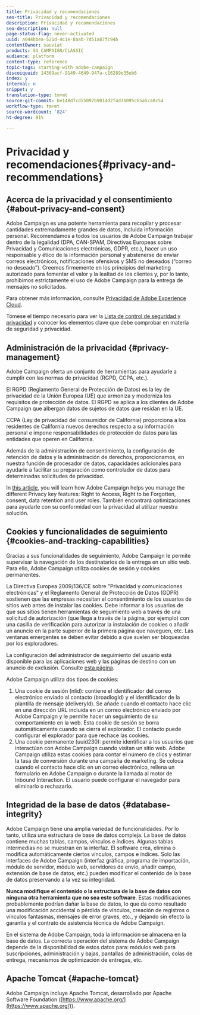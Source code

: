 ```yaml
---
title: Privacidad y recomendaciones
seo-title: Privacidad y recomendaciones
description: Privacidad y recomendaciones
seo-description: null
page-status-flag: never-activated
uuid: a044bbea-521d-4c1e-8aab-7d51a87fc94b
contentOwner: sauviat
products: SG_CAMPAIGN/CLASSIC
audience: platform
content-type: reference
topic-tags: starting-with-adobe-campaign
discoiquuid: 14369acf-9149-4649-947a-c16289e35eb6
index: y
internal: n
snippet: y
translation-type: tm+mt
source-git-commit: be148d7cd55097b9014d2f4d3b095c65a5ca8c54
workflow-type: tm+mt
source-wordcount: '824'
ht-degree: 91%

---
```



# Privacidad y recomendaciones{#privacy-and-recommendations}

## Acerca de la privacidad y el consentimiento {#about-privacy-and-consent}

Adobe Campaign es una potente herramienta para recopilar y procesar cantidades extremadamente grandes de datos, incluida información personal. Recomendamos a todos los usuarios de Adobe Campaign trabajar dentro de la legalidad (DPA, CAN-SPAM, Directivas Europeas sobre Privacidad y Comunicaciones electrónicas, GDPR, etc.), hacer un uso responsable y ético de la información personal y abstenerse de enviar correos electrónicos, notificaciones ofensivos y SMS no deseados (“correo no deseado”). Creemos firmemente en los principios del marketing autorizado para fomentar el valor y la lealtad de los clientes y, por lo tanto, prohibimos estrictamente el uso de Adobe Campaign para la entrega de mensajes no solicitados.

Para obtener más información, consulte [Privacidad de Adobe Experience Cloud](https://www.adobe.com/privacy/marketing-cloud.html).

Tómese el tiempo necesario para ver la [Lista de control de seguridad y privacidad](https://helpx.adobe.com/es/campaign/kb/acc-security.html) y conocer los elementos clave que debe comprobar en materia de seguridad y privacidad.

## Administración de la privacidad {#privacy-management}

Adobe Campaign oferta un conjunto de herramientas para ayudarle a cumplir con las normas de privacidad (RGPD, CCPA, etc.).

El RGPD (Reglamento General de Protección de Datos) es la ley de privacidad de la Unión Europea (UE) que armoniza y moderniza los requisitos de protección de datos. El RGPD se aplica a los clientes de Adobe Campaign que albergan datos de sujetos de datos que residan en la UE.

CCPA (Ley de privacidad del consumidor de California) proporciona a los residentes de California nuevos derechos respecto a su información personal e impone responsabilidades de protección de datos para las entidades que operen en California.

Además de la administración de consentimiento, la configuración de retención de datos y la administración de derechos, proporcionamos, en nuestra función de procesador de datos, capacidades adicionales para ayudarle a facilitar su preparación como controlador de datos para determinadas solicitudes de privacidad.

In [this article](https://helpx.adobe.com/es/campaign/kb/acc-privacy.html), you will learn how Adobe Campaign helps you manage the different Privacy key features: Right to Access, Right to be Forgotten, consent, data retention and user roles. También encontrará optimizaciones para ayudarle con su conformidad con la privacidad al utilizar nuestra solución.

## Cookies y funcionalidades de seguimiento {#cookies-and-tracking-capabilities}

Gracias a sus funcionalidades de seguimiento, Adobe Campaign le permite supervisar la navegación de los destinatarios de la entrega en un sitio web. Para ello, Adobe Campaign utiliza cookies de sesión y cookies permanentes.

La Directiva Europea 2009/136/CE sobre &quot;Privacidad y comunicaciones electrónicas&quot; y el Reglamento General de Protección de Datos (GDPR) sostienen que las empresas necesitan el consentimiento de los usuarios de sitios web antes de instalar las cookies. Debe informar a los usuarios de que sus sitios tienen herramientas de seguimiento web a través de una solicitud de autorización (que llega a través de la página, por ejemplo) con una casilla de verificación para autorizar la instalación de cookies o añadir un anuncio en la parte superior de la primera página que naveguen, etc. Las ventanas emergentes se deben evitar debido a que suelen ser bloqueadas por los exploradores.

La configuración del administrador de seguimiento del usuario está disponible para las aplicaciones web y las páginas de destino con un anuncio de exclusión. Consulte [esta página](../../web/using/web-application-tracking-opt-out.md).

Adobe Campaign utiliza dos tipos de cookies:

1. Una cookie de sesión (nlid): contiene el identificador del correo electrónico enviado al contacto (broadlogId) y el identificador de la plantilla de mensaje (deliveryId). Se añade cuando el contacto hace clic en una dirección URL incluida en un correo electrónico enviado por Adobe Campaign y le permite hacer un seguimiento de su comportamiento en la web. Esta cookie de sesión se borra automáticamente cuando se cierra el explorador. El contacto puede configurar el explorador para que rechace las cookies.
1. Una cookie permanente (uuid230): permite identificar a los usuarios que interactúan con Adobe Campaign cuando visitan un sitio web. Adobe Campaign utiliza estas cookies para contar el número de clics y estimar la tasa de conversión durante una campaña de marketing. Se coloca cuando el contacto hace clic en un correo electrónico, rellena un formulario en Adobe Campaign o durante la llamada al motor de Inbound Interaction. El usuario puede configurar el navegador para eliminarlo o rechazarlo.

## Integridad de la base de datos {#database-integrity}

Adobe Campaign tiene una amplia variedad de funcionalidades. Por lo tanto, utiliza una estructura de base de datos compleja. La base de datos contiene muchas tablas, campos, vínculos e índices. Algunas tablas intermedias no se muestran en la interfaz. El software crea, elimina o modifica automáticamente ciertos vínculos, campos e índices. Solo las interfaces de Adobe Campaign (interfaz gráfica, programa de importación, módulo de servidor, módulo web, servidores de envío, añadir campo, extensión de base de datos, etc.) pueden modificar el contenido de la base de datos preservando a la vez su integridad.

**Nunca modifique el contenido o la estructura de la base de datos con ninguna otra herramienta que no sea este software**. Estas modificaciones probablemente podrían dañar la base de datos, lo que da como resultado una modificación accidental o pérdida de vínculos, creación de registros o vínculos fantasmas, mensajes de error graves, etc., y dejando sin efecto la garantía y el contrato de asistencia técnica de Adobe Campaign.

En el sistema de Adobe Campaign, toda la información se almacena en la base de datos. La correcta operación del sistema de Adobe Campaign depende de la disponibilidad de estos datos para: módulos web para suscripciones, administración y bajas, pantallas de administración, colas de entrega, mecanismos de optimización de entregas, etc.

## Apache Tomcat {#apache-tomcat}

Adobe Campaign incluye Apache Tomcat, desarrollado por Apache Software Foundation ([https://www.apache.org/](https://www.apache.org/)).

